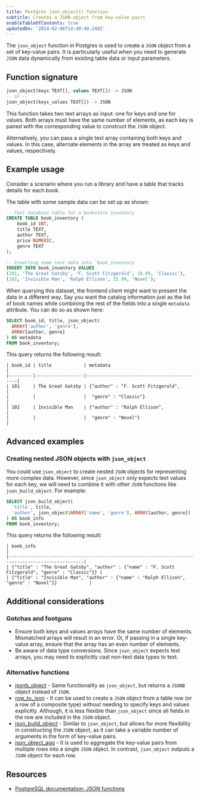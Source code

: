 ```yaml
---
title: Postgres json_object() function
subtitle: Creates a JSON object from key-value pairs
enableTableOfContents: true
updatedOn: '2024-02-06T14:40:40.248Z'
---
```


The `json_object` function in Postgres is used to create a `JSON` object from a set of key-value pairs. It is particularly useful when you need to generate `JSON` data dynamically from existing table data or input parameters.

<CTA />

## Function signature

```sql
json_object(keys TEXT[], values TEXT[]) -> JSON
-- or --
json_object(keys_values TEXT[]) -> JSON
```

This function takes two text arrays as input: one for keys and one for values. Both arrays must have the same number of elements, as each key is paired with the corresponding value to construct the `JSON` object.

Alternatively, you can pass a single text array containing both keys and values. In this case, alternate elements in the array are treated as keys and values, respectively.

## Example usage

Consider a scenario where you run a library and have a table that tracks details for each book.

The table with some sample data can be set up as shown:

```sql
-- Test database table for a bookstore inventory
CREATE TABLE book_inventory (
    book_id INT,
    title TEXT,
    author TEXT,
    price NUMERIC,
    genre TEXT
);

-- Inserting some test data into `book_inventory`
INSERT INTO book_inventory VALUES
(101, 'The Great Gatsby', 'F. Scott Fitzgerald', 18.99, 'Classic'),
(102, 'Invisible Man', 'Ralph Ellison', 15.99, 'Novel');
```

When querying this dataset, the frontend client might want to present the data in a different way. Say you want the catalog information just as the list of book names while combining the rest of the fields into a single `metadata` attribute. You can do so as shown here:

```sql
SELECT book_id, title, json_object(
  ARRAY['author', 'genre'],
  ARRAY[author, genre]
) AS metadata
FROM book_inventory;
```

This query returns the following result:

```text
| book_id | title            | metadata                                   |
|---------|------------------|--------------------------------------------|
| 101     | The Great Gatsby | {"author" : "F. Scott Fitzgerald",         |
|         |                  |  "genre" : "Classic"}                      |
| 102     | Invisible Man    | {"author" : "Ralph Ellison",               |
|         |                  |  "genre" : "Novel"}                        |
```

## Advanced examples

### Creating nested JSON objects with `json_object`

You could use `json_object` to create nested `JSON` objects for representing more complex data. However, since `json_object` only expects text values for each key, we will need to combine it with other `JSON` functions like `json_build_object`. For example:

```sql
SELECT json_build_object(
  'title', title,
  'author', json_object(ARRAY['name', 'genre'], ARRAY[author, genre])
) AS book_info
FROM book_inventory;
```

This query returns the following result:

```text
| book_info                                                                                        |
|--------------------------------------------------------------------------------------------------|
| {"title" : "The Great Gatsby", "author" : {"name" : "F. Scott Fitzgerald", "genre" : "Classic"}} |
| {"title" : "Invisible Man", "author" : {"name" : "Ralph Ellison", "genre" : "Novel"}}            |
```

## Additional considerations

### Gotchas and footguns

- Ensure both keys and values arrays have the same number of elements. Mismatched arrays will result in an error. Or, if passing in a single key-value array, ensure that the array has an even number of elements.
- Be aware of data type conversions. Since `json_object` expects text arrays, you may need to explicitly cast non-text data types to text.

### Alternative functions

- [jsonb_object](https://www.postgresql.org/docs/current/functions-json.html) - Same functionality as `json_object`, but returns a `JSONB` object instead of `JSON`.
- [row_to_json](https://www.postgresql.org/docs/current/functions-json.html) - It can be used to create a `JSON` object from a table row (or a row of a composite type) without needing to specify keys and values explicitly. Although, it is less flexible than `json_object` since all fields in the row are included in the `JSON` object.
- [json_build_object](/docs/functions/json_build_object) - Similar to `json_object`, but allows for more flexibility in constructing the `JSON` object, as it can take a variable number of arguments in the form of key-value pairs.
- [json_object_agg](https://www.postgresql.org/docs/current/functions-json.html) - It is used to aggregate the key-value pairs from multiple rows into a single `JSON` object. In contrast, `json_object` outputs a `JSON` object for each row.

## Resources

- [PostgreSQL documentation: JSON functions](https://www.postgresql.org/docs/current/functions-json.html)
